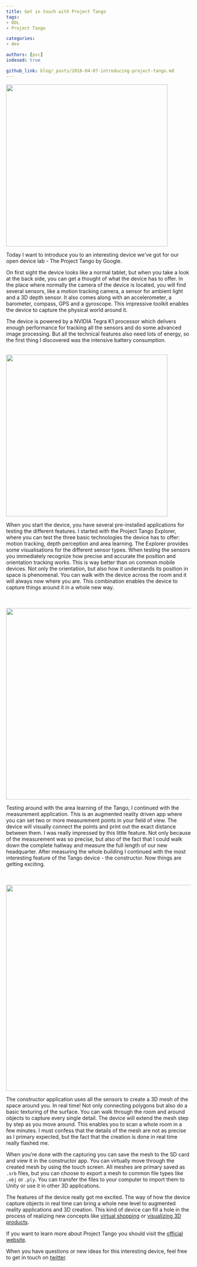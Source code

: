 ```yaml
---
title: Get in touch with Project Tango
tags: 
- ODL
- Project Tango

categories:
- dev

authors: [psc]
indexed: true

github_link: blog/_posts/2016-04-07-introducing-project-tango.md
---
```


<img src="/blog/img/tango.jpg" style="width: 440px;" class="is-float-right" />

Today I want to introduce you to an interesting device we've got for our open device lab - The Project Tango by Google.

On first sight the device looks like a normal tablet, but when you take a look at the back side, you can get a thought of what the device has to offer. In the place where normally the camera of the device is located, you will find several sensors, like a motion tracking camera, a sensor for ambient light and a 3D depth sensor. It also comes along with an accelerometer, a barometer, compass, GPS and a gyroscope. This impressive toolkit enables the device to capture the physical world around it.

The device is powered by a NVIDIA Tegra K1 processor which delivers enough performance for tracking all the sensors and do some advanced image processing. But all the technical features also need lots of energy, so the first thing I discovered was the intensive battery consumption.

<br />

<img src="/blog/img/tango_motion.jpg" style="width: 440px;" class="is-float-left" />

When you start the device, you have several pre-installed applications for testing the different features. I started with the Project Tango Explorer, where you can test the three basic technologies the device has to offer: motion tracking, depth perception and area learning. The Explorer provides some visualisations for the different sensor types. When testing the sensors you immediately recognize how precise and accurate the position and orientation tracking works. This is way better than on common mobile devices. Not only the orientation, but also how it understands its position in space is phenomenal. You can walk with the device across the room and it will always now where you are. This combination enables the device to capture things around it in a whole new way.

<br />
<br />

<img src="/blog/img/tango_measure.gif" style="width: 520px;" class="is-float-right" />

Testing around with the area learning of the Tango, I continued with the measurement application. This is an augmented reality driven app where you can set two or more measurement points in your field of view. The device will visually connect the points and print out the exact distance between them. I was really impressed by this little feature. Not only because of the measurement was so precise, but also of the fact that I could walk down the complete hallway and measure the full length of our new headquarter. After measuring the whole building I continued with the most interesting feature of the Tango device - the constructor. Now things are getting exciting.

<br />
<br />

<img src="/blog/img/tango_preview.gif" style="width: 560px;" class="is-float-left" />

The constructor application uses all the sensors to create a 3D mesh of the space around you. In real time! Not only connecting polygons but also do a basic texturing of the surface. You can walk through the room and around objects to capture every single detail. The device will extend the mesh step by step as you move around. This enables you to scan a whole room in a few minutes. I must confess that the details of the mesh are not as precise as I primary expected, but the fact that the creation is done in real time really flashed me.

When you're done with the capturing you can save the mesh to the SD card and view it in the constructor app. You can virtually move through the created mesh by using the touch screen. All meshes are primary saved as ```.srb``` files, but you can choose to export a mesh to common file types like ```.obj``` or ```.ply```. You can transfer the files to your computer to import them to Unity or use it in other 3D applications.

The features of the device really got me excited. The way of how the device capture objects in real time can bring a whole new level to augmented reality applications and 3D creation. This kind of device can fill a hole in the process of realizing new concepts like <a href="https://vimeo.com/73953211" target="_blank">virtual shopping</a> or <a href="https://developers.shopware.com/blog/2016/02/11/projects-of-the-first-internal-hackathon-in-2016/#3d-products" target="_blank">visualizing 3D products</a>.

If you want to learn more about Project Tango you should visit the <a href="https://www.google.com/atap/project-tango/" target="_blank">official website</a>.

When you have questions or new ideas for this interesting device, feel free to get in touch on <a href="https://twitter.com/PhilSchuch" target="_blank">twitter</a>.